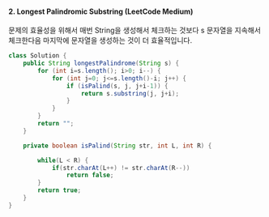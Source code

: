#### 2. Longest Palindromic Substring (LeetCode Medium)

문제의 효율성을 위해서 매번 String을 생성해서 체크하는 것보다
s 문자열을 지속해서 체크한다음 마지막에 문자열을 생성하는 것이
더 효율적입니다.

```java
class Solution {
    public String longestPalindrome(String s) {
        for (int i=s.length(); i>0; i--) {
            for (int j=0; j<=s.length()-i; j++) {
                if (isPalind(s, j, j+i-1)) {
                    return s.substring(j, j+i);
                }
            }
        }
        return "";
    }

    private boolean isPalind(String str, int L, int R) {

        while(L < R) {
            if(str.charAt(L++) != str.charAt(R--))
                return false;
        }
        return true;
    }
}
```
